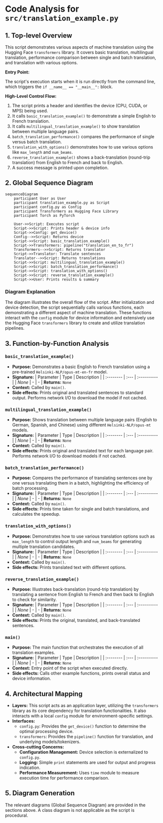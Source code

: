 # Code Analysis for `src/translation_example.py`

## 1. Top-level Overview

This script demonstrates various aspects of machine translation using the Hugging Face `transformers` library. It covers basic translation, multilingual translation, performance comparison between single and batch translation, and translation with various options.

**Entry Point:**

The script's execution starts when it is run directly from the command line, which triggers the `if __name__ == "__main__":` block.

**High-Level Control Flow:**

1.  The script prints a header and identifies the device (CPU, CUDA, or MPS) being used.
2.  It calls `basic_translation_example()` to demonstrate a simple English to French translation.
3.  It calls `multilingual_translation_example()` to show translation between multiple language pairs.
4.  `batch_translation_performance()` compares the performance of single versus batch translation.
5.  `translation_with_options()` demonstrates how to use various options like `max_length` and `num_beams`.
6.  `reverse_translation_example()` shows a back-translation (round-trip translation) from English to French and back to English.
7.  A success message is printed upon completion.

## 2. Global Sequence Diagram

```mermaid
sequenceDiagram
    participant User as User
    participant translation_example.py as Script
    participant config.py as Config
    participant Transformers as Hugging Face Library
    participant Torch as PyTorch

    User->>Script: Executes script
    Script->>Script: Prints header & device info
    Script->>Config: get_device()
    Config-->>Script: Returns device
    Script->>Script: basic_translation_example()
    Script->>Transformers: pipeline("translation_en_to_fr")
    Transformers-->>Script: Returns translator
    Script->>Translator: Translate sentences
    Translator-->>Script: Returns translations
    Script->>Script: multilingual_translation_example()
    Script->>Script: batch_translation_performance()
    Script->>Script: translation_with_options()
    Script->>Script: reverse_translation_example()
    Script->>User: Prints results & summary
```

### Diagram Explanation

The diagram illustrates the overall flow of the script. After initialization and device detection, the script sequentially calls various functions, each demonstrating a different aspect of machine translation. These functions interact with the `config` module for device information and extensively use the Hugging Face `transformers` library to create and utilize translation pipelines.

## 3. Function-by-Function Analysis

### `basic_translation_example()`

-   **Purpose:** Demonstrates a basic English to French translation using a pre-trained `Helsinki-NLP/opus-mt-en-fr` model.
-   **Signature:**
    | Parameter | Type | Description |
    | :-------- | :--- | :---------- |
    | *None*    | -    | -           |
    **Returns:** `None`
-   **Context:** Called by `main()`.
-   **Side effects:** Prints original and translated sentences to standard output. Performs network I/O to download the model if not cached.

### `multilingual_translation_example()`

-   **Purpose:** Shows translation between multiple language pairs (English to German, Spanish, and Chinese) using different `Helsinki-NLP/opus-mt` models.
-   **Signature:**
    | Parameter | Type | Description |
    | :-------- | :--- | :---------- |
    | *None*    | -    | -           |
    **Returns:** `None`
-   **Context:** Called by `main()`.
-   **Side effects:** Prints original and translated text for each language pair. Performs network I/O to download models if not cached.

### `batch_translation_performance()`

-   **Purpose:** Compares the performance of translating sentences one by one versus translating them in a batch, highlighting the efficiency of batch processing.
-   **Signature:**
    | Parameter | Type | Description |
    | :-------- | :--- | :---------- |
    | *None*    | -    | -           |
    **Returns:** `None`
-   **Context:** Called by `main()`.
-   **Side effects:** Prints time taken for single and batch translations, and calculates the speedup.

### `translation_with_options()`

-   **Purpose:** Demonstrates how to use various translation options such as `max_length` to control output length and `num_beams` for generating multiple translation candidates.
-   **Signature:**
    | Parameter | Type | Description |
    | :-------- | :--- | :---------- |
    | *None*    | -    | -           |
    **Returns:** `None`
-   **Context:** Called by `main()`.
-   **Side effects:** Prints translated text with different options.

### `reverse_translation_example()`

-   **Purpose:** Illustrates back-translation (round-trip translation) by translating a sentence from English to French and then back to English to check for similarity.
-   **Signature:**
    | Parameter | Type | Description |
    | :-------- | :--- | :---------- |
    | *None*    | -    | -           |
    **Returns:** `None`
-   **Context:** Called by `main()`.
-   **Side effects:** Prints the original, translated, and back-translated sentences.

### `main()`

-   **Purpose:** The main function that orchestrates the execution of all translation examples.
-   **Signature:**
    | Parameter | Type | Description |
    | :-------- | :--- | :---------- |
    | *None*    | -    | -           |
    **Returns:** `None`
-   **Context:** Entry point of the script when executed directly.
-   **Side effects:** Calls other example functions, prints overall status and device information.

## 4. Architectural Mapping

-   **Layers:** This script acts as an application layer, utilizing the `transformers` library as its core dependency for translation functionalities. It also interacts with a local `config` module for environment-specific settings.
-   **Interfaces:**
    -   `config.py`: Provides the `get_device()` function to determine the optimal processing device.
    -   `transformers`: Provides the `pipeline()` function for translation, and underlying models/tokenizers.
-   **Cross-cutting Concerns:**
    -   **Configuration Management:** Device selection is externalized to `config.py`.
    -   **Logging:** Simple `print` statements are used for output and progress indication.
    -   **Performance Measurement:** Uses `time` module to measure execution time for performance comparison.

## 5. Diagram Generation

The relevant diagrams (Global Sequence Diagram) are provided in the sections above. A class diagram is not applicable as the script is procedural.
